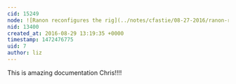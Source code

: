 ```yaml
---
cid: 15249
node: ![Ranon reconfigures the rig](../notes/cfastie/08-27-2016/ranon-reconfigures-the-rig)
nid: 13400
created_at: 2016-08-29 13:19:35 +0000
timestamp: 1472476775
uid: 7
author: liz
---
```


This is amazing documentation Chris!!!!
